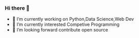 ### Hi there 👋

- 🔭 I’m currently working on Python,Data Science,Web Dev
- 🌱 I’m currently interested Competive Programming
- 👯 I’m looking forward contribute open source 
